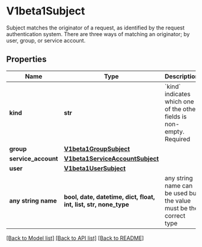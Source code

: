 # V1beta1Subject

Subject matches the originator of a request, as identified by the request authentication system. There are three ways of matching an originator; by user, group, or service account.

## Properties
Name | Type | Description | Notes
------------ | ------------- | ------------- | -------------
**kind** | **str** | &#x60;kind&#x60; indicates which one of the other fields is non-empty. Required | 
**group** | [**V1beta1GroupSubject**](V1beta1GroupSubject.md) |  | [optional] 
**service_account** | [**V1beta1ServiceAccountSubject**](V1beta1ServiceAccountSubject.md) |  | [optional] 
**user** | [**V1beta1UserSubject**](V1beta1UserSubject.md) |  | [optional] 
**any string name** | **bool, date, datetime, dict, float, int, list, str, none_type** | any string name can be used but the value must be the correct type | [optional]

[[Back to Model list]](../README.md#documentation-for-models) [[Back to API list]](../README.md#documentation-for-api-endpoints) [[Back to README]](../README.md)


